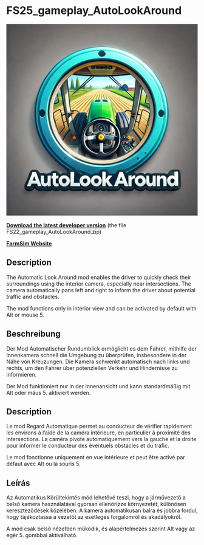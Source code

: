 # FS25_gameplay_AutoLookAround

![image](https://github.com/MathiasHun/FS25_gameplay_AutoLookAround/blob/main/icon_autoLookAround.png)

**[Download the latest developer version](https://farmsim.bltfm.hu/infusions/bltfmhu_downloads_center/downloads.php?cat_id=2&dlc_id=2)** (the file FS22_gameplay_AutoLookAround.zip)

**[FarmSim Website](https://farmsim.bltfm.hu/infusions/bltfmhu_downloads_center/downloads.php)**

## Description

The Automatic Look Around mod enables the driver to quickly check their surroundings using the interior camera, especially near intersections. The camera automatically pans left and right to inform the driver about potential traffic and obstacles.

The mod functions only in interior view and can be activated by default with Alt or mouse 5.

## Beschreibung

Der Mod Automatischer Rundumblick ermöglicht es dem Fahrer, mithilfe der Innenkamera schnell die Umgebung zu überprüfen, insbesondere in der Nähe von Kreuzungen. Die Kamera schwenkt automatisch nach links und rechts, um den Fahrer über potenziellen Verkehr und Hindernisse zu informieren.

Der Mod funktioniert nur in der Innenansicht und kann standardmäßig mit Alt oder mäus 5. aktiviert werden.

## Description

Le mod Regard Automatique permet au conducteur de vérifier rapidement les environs à l’aide de la caméra intérieure, en particulier à proximité des intersections. La caméra pivote automatiquement vers la gauche et la droite pour informer le conducteur des éventuels obstacles et du trafic.

Le mod fonctionne uniquement en vue intérieure et peut être activé par défaut avec Alt ou la souris 5.

## Leírás

Az Automatikus Körültekintés mód lehetővé teszi, hogy a járművezető a belső kamera használatával gyorsan ellenőrizze környezetét, különösen kereszteződések közelében. A kamera automatikusan balra és jobbra fordul, hogy tájékoztassa a vezetőt az esetleges forgalomról és akadályokról.

A mód csak belső nézetben működik, és alapértelmezés szerint Alt vagy az egér 5. gombbal aktiválható.
